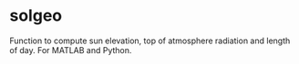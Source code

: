 # solgeo
Function to compute sun elevation, top of atmosphere radiation and length of day. For MATLAB and Python.
